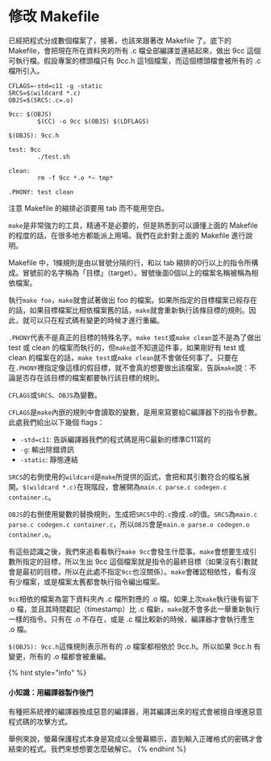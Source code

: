 # 修改 Makefile

已經把程式分成數個檔案了，接著，也該來跟著改 Makefile 了。底下的 Makefile，會把現在所在資料夾的所有 .c 檔全部編譯並連結起來，做出 9cc 這個可執行檔。假設專案的標頭檔只有 9cc.h 這1個檔案，而這個標頭檔會被所有的 .c 檔所引入。

```text
CFLAGS=-std=c11 -g -static
SRCS=$(wildcard *.c)
OBJS=$(SRCS:.c=.o)

9cc: $(OBJS)
        $(CC) -o 9cc $(OBJS) $(LDFLAGS)

$(OBJS): 9cc.h

test: 9cc
        ./test.sh

clean:
        rm -f 9cc *.o *~ tmp*

.PHONY: test clean
```

注意 Makefile 的縮排必須要用 tab 而不能用空白。

`make`是非常強力的工具，精通不是必要的，但是熟悉到可以讀懂上面的 Makefile 的程度的話，在很多地方都能派上用場。我們在此針對上面的 Makefile 進行說明。

Makefile 中，1條規則是由以冒號分隔的行，和以 tab 縮排的0行以上的指令所構成。冒號前的名字稱為「目標」（target）。冒號後面0個以上的檔案名稱被稱為相依檔案。

執行`make foo`，`make`就會試著做出 foo 的檔案。如果所指定的目標檔案已經存在的話，如果目標檔案比相依檔案舊的話，`make`就會重新執行該條目標的規則。因此，就可以只在程式碼有變更的時候才進行重編。

`.PHONY`代表不是真正的目標的特殊名字。`make test`或`make clean`並不是為了做出 test 或 clean 的檔案而執行的，但`make`並不知道這件事，如果剛好有 test 或 clean 的檔案在的話，`make test`或`make clean`就不會做任何事了。只要在在`.PHONY`裡指定像這樣的假目標，就不會真的想要做出該檔案，告訴`make`說：不論是否存在該目標的檔案都要執行該目標的規則。

 `CFLAGS`或`SRCS`、`OBJS`為變數。

`CFLAGS`是`make`內嵌的規則中會讀取的變數，是用來寫要給C編譯器下的指令參數。此處我們給出以下幾個 flags：

* `-std=c11`: 告訴編譯器我們的程式碼是用C最新的標準C11寫的
* `-g`: 輸出除錯資訊
* `-static`: 靜態連結

`SRCS`的右側使用的`wildcard`是`make`所提供的函式，會把和其引數符合的檔名展開。`$(wildcard *.c)`在現階段，會展開為`main.c parse.c codegen.c container.c`。

`OBJS`的右側使用變數的替換規則，生成把`SRCS`中的`.c`換成`.o`的值。`SRCS`為`main.c parse.c codegen.c container.c`，所以`OBJS`會是`main.o parse.o codegen.o container.o`。

有這些認識之後，我們來追看看執行`make 9cc`會發生什麼事。`make`會想要生成引數所指定的目標，所以生出 9cc 這個檔案就是指令的最終目標（如果沒有引數就會是最初的目標，所以在此處不指定`9cc`也沒關係）。`make`會確認相依性，看有沒有少檔案，或是檔案太舊都會執行指令編出檔案。

`9cc`相依的檔案為當下資料夾內 .c 檔所對應的 .o 檔。如果上次`make`執行後有留下 .o 檔，並且其時間戳記（timestamp）比 .c 檔新，`make`就不會多此一舉重新執行一樣的指令。只有在 .o 不存在，或是 .c 檔比較新的時候，編譯器才會執行產生 .o 檔。

`$(OBJS): 9cc.h`這條規則表示所有的 .o 檔案都相依於 9cc.h。所以如果 9cc.h 有變更，所有的 .o 檔都會被重編。

{% hint style="info" %}
#### 小知識：用編譯器製作後門

有種把系統裡的編譯器換成惡意的編譯器，用其編譯出來的程式會被擅自埋進惡意程式碼的攻擊方式。

舉例來說，螢幕保護程式本身是寫成以全螢幕顯示，直到輸入正確格式的密碼才會結束的程式。我們來想想要怎麼破解它。
{% endhint %}

